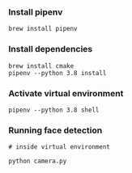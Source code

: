 ### Install pipenv

```
brew install pipenv
```

### Install dependencies

```
brew install cmake
pipenv --python 3.8 install
```

### Activate virtual environment

```
pipenv --python 3.8 shell
```

### Running face detection

```
# inside virtual environment

python camera.py
```
